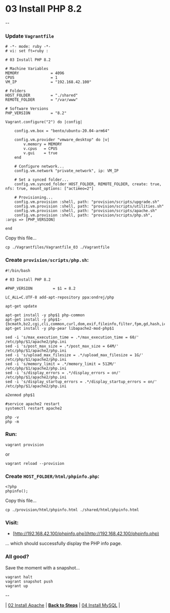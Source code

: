 # 03 Install PHP 8.2

--

### Update `Vagrantfile`

```
# -*- mode: ruby -*-
# vi: set ft=ruby :

# 03 Install PHP 8.2

# Machine Variables
MEMORY              = 4096
CPUS                = 1
VM_IP               = "192.168.42.100"

# Folders
HOST_FOLDER         = "./shared"
REMOTE_FOLDER       = "/var/www"

# Software Versions
PHP_VERSION         = "8.2"

Vagrant.configure("2") do |config|

	config.vm.box = "bento/ubuntu-20.04-arm64"

	config.vm.provider "vmware_desktop" do |v|
		v.memory = MEMORY
		v.cpus   = CPUS
		v.gui    = true
	end

	# Configure network...
	config.vm.network "private_network", ip: VM_IP

	# Set a synced folder...
	config.vm.synced_folder HOST_FOLDER, REMOTE_FOLDER, create: true, nfs: true, mount_options: ["actimeo=2"]

	# Provisioning...
	config.vm.provision :shell, path: "provision/scripts/upgrade.sh"
	config.vm.provision :shell, path: "provision/scripts/utilities.sh"
	config.vm.provision :shell, path: "provision/scripts/apache.sh"
	config.vm.provision :shell, path: "provision/scripts/php.sh", :args => [PHP_VERSION]

end
```

Copy this file...

```
cp ./Vagrantfiles/Vagrantfile_03 ./Vagrantfile
```

### Create `provision/scripts/php.sh`:

```
#!/bin/bash

# 03 Install PHP 8.2

#PHP_VERSION         = $1 = 8.2

LC_ALL=C.UTF-8 add-apt-repository ppa:ondrej/php

apt-get update

apt-get install -y php$1 php-common
apt-get install -y php$1-{bcmath,bz2,cgi,cli,common,curl,dom,exif,fileinfo,filter,fpm,gd,hash,iconv,imagick,imap,intl,json,ldap,mbstring,mcrypt,mysql,mysqli,opcache,openssl,pcre,pgsql,pspell,readline,simplexml,soap,sodium,xml,xmlreader,xmlrpc,zip,zlib}
apt-get install -y php-pear libapache2-mod-php$1

sed -i 's/max_execution_time = .*/max_execution_time = 60/' /etc/php/$1/apache2/php.ini
sed -i 's/post_max_size = .*/post_max_size = 64M/' /etc/php/$1/apache2/php.ini
sed -i 's/upload_max_filesize = .*/upload_max_filesize = 1G/' /etc/php/$1/apache2/php.ini
sed -i 's/memory_limit = .*/memory_limit = 512M/' /etc/php/$1/apache2/php.ini
sed -i 's/display_errors = .*/display_errors = on/' /etc/php/$1/apache2/php.ini
sed -i 's/display_startup_errors = .*/display_startup_errors = on/' /etc/php/$1/apache2/php.ini

a2enmod php$1

#service apache2 restart
systemctl restart apache2

php -v
php -m
```

### Run:

```
vagrant provision
```

or

```
vagrant reload --provision
```

### Create `HOST_FOLDER/html/phpinfo.php`:

```
<?php
phpinfo();
```

Copy this file...

```
cp ./provision/html/phpinfo.html ./shared/html/phpinfo.html
```

### Visit:

* [http://192.168.42.100/phpinfo.php](http://192.168.42.100/phpinfo.php)

... which should successfully display the PHP info page.

### All good?

Save the moment with a snapshot...

```
vagrant halt
vagrant snapshot push
vagrant up
```

--

<!-- 03 Install PHP 8.2 -->
| [02 Install Apache](./02_Install_Apache.md)
| [**Back to Steps**](../README.md)
| [04 Install MySQL](./04_Install_MySQL.md)
|
